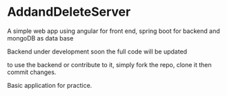 # AddandDeleteServer
A simple web app using angular for front end, spring boot for backend and mongoDB as data base

Backend under development soon the full code will be updated

to use the backend or contribute to it, simply fork the repo,
clone it then commit changes.


Basic application for practice.
